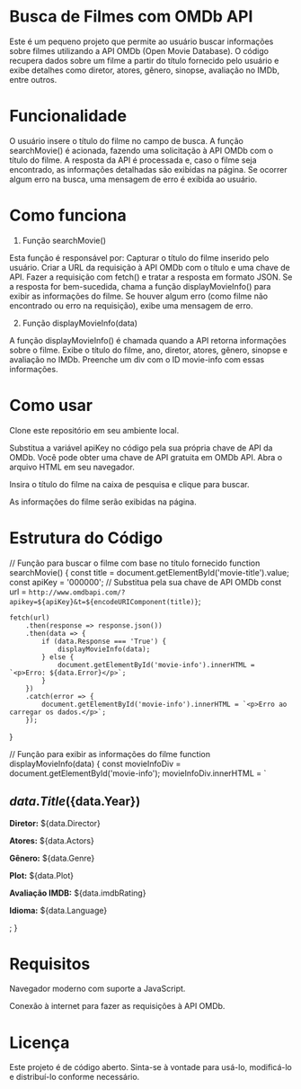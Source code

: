 # Busca de Filmes com OMDb API
Este é um pequeno projeto que permite ao usuário buscar informações sobre filmes utilizando a API OMDb (Open Movie Database). O código recupera dados sobre um filme a partir do título fornecido pelo usuário e exibe detalhes como diretor, atores, gênero, sinopse, avaliação no IMDb, entre outros.

# Funcionalidade
O usuário insere o título do filme no campo de busca.
A função searchMovie() é acionada, fazendo uma solicitação à API OMDb com o título do filme.
A resposta da API é processada e, caso o filme seja encontrado, as informações detalhadas são exibidas na página.
Se ocorrer algum erro na busca, uma mensagem de erro é exibida ao usuário.

# Como funciona
1. Função searchMovie()

Esta função é responsável por:
Capturar o título do filme inserido pelo usuário.
Criar a URL da requisição à API OMDb com o título e uma chave de API.
Fazer a requisição com fetch() e tratar a resposta em formato JSON.
Se a resposta for bem-sucedida, chama a função displayMovieInfo() para exibir as informações do filme.
Se houver algum erro (como filme não encontrado ou erro na requisição), exibe uma mensagem de erro.

2. Função displayMovieInfo(data)

A função displayMovieInfo() é chamada quando a API retorna informações sobre o filme.
Exibe o título do filme, ano, diretor, atores, gênero, sinopse e avaliação no IMDb.
Preenche um div com o ID movie-info com essas informações.

# Como usar
Clone este repositório em seu ambiente local.

Substitua a variável apiKey no código pela sua própria chave de API da OMDb. Você pode obter uma chave de API gratuita em OMDb API.
Abra o arquivo HTML em seu navegador.

Insira o título do filme na caixa de pesquisa e clique para buscar.

As informações do filme serão exibidas na página.

# Estrutura do Código

// Função para buscar o filme com base no título fornecido
function searchMovie() {
    const title = document.getElementById('movie-title').value;
    const apiKey = '000000';  // Substitua pela sua chave de API OMDb
    const url = `http://www.omdbapi.com/?apikey=${apiKey}&t=${encodeURIComponent(title)}`;

    fetch(url)
        .then(response => response.json())
        .then(data => {
            if (data.Response === 'True') {
                displayMovieInfo(data);
            } else {
                document.getElementById('movie-info').innerHTML = `<p>Erro: ${data.Error}</p>`;
            }
        })
        .catch(error => {
            document.getElementById('movie-info').innerHTML = `<p>Erro ao carregar os dados.</p>`;
        });
}

// Função para exibir as informações do filme
function displayMovieInfo(data) {
    const movieInfoDiv = document.getElementById('movie-info');
    movieInfoDiv.innerHTML = `
        <h2>${data.Title} (${data.Year})</h2>
        <p><strong>Diretor:</strong> ${data.Director}</p>
        <p><strong>Atores:</strong> ${data.Actors}</p>
        <p><strong>Gênero:</strong> ${data.Genre}</p>
        <p><strong>Plot:</strong> ${data.Plot}</p>
        <p><strong>Avaliação IMDB:</strong> ${data.imdbRating}</p>
        <p><strong>Idioma:</strong> ${data.Language}</p>
    ;
}
# Requisitos

Navegador moderno com suporte a JavaScript.

Conexão à internet para fazer as requisições à API OMDb.

# Licença
Este projeto é de código aberto. Sinta-se à vontade para usá-lo, modificá-lo e distribuí-lo conforme necessário.
